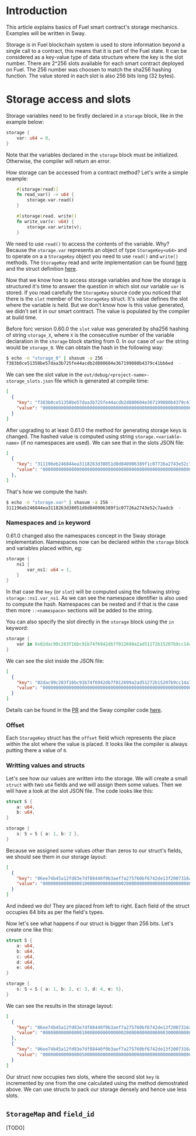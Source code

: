 # Introduction

This article explains basics of Fuel smart contract's storage mechanics. Examples 
will be written in Sway.

Storage is in Fuel blockchain system is used to store information beyond a single
call to a contract, this means that it is part of the Fuel state. It can be considered
as a key-value type of data structure where the key is the slot number. There are 2^256
slots available for each smart contract deployed on Fuel. The 256 number was choosen 
to match the sha256 hashing function. The value stored in each slot is also 256 bits long
(32 bytes).


# Storage access and slots
Storage variables need to be firstly declared in a `storage` block, like in the example below:

```rust
storage {
    var: u64 = 0,
}
```
Note that the variables declared in the `storage` block must be initialized. Otherwise, the compiler
will return an error.

How storage can be accessed from a contract method? Let's write a simple example:
```rust
    #[storage(read)]
    fn read_var() -> u64 {
        storage.var.read()
    }

    #[storage(read, write)]
    fn write_var(v: u64) {
        storage.var.write(v);
    }
```
We need to use `read()` to access the contents of the variable. Why? Because
the `storage.var` represents an object of type `StorageKey<u64>` and to operate on a 
a `StorageKey` object you need to use `read()` and `write()` methods. The `StorageKey` read and write implementation
can be found [here](https://github.com/FuelLabs/sway/blob/1bda0e8c9862d04e230abee09f17607c11d9d152/sway-lib-std/src/storage/storage_key.sw#L6) and 
the struct definition [here](https://github.com/FuelLabs/sway/blob/1bda0e8c9862d04e230abee09f17607c11d9d152/sway-lib-core/src/storage.sw#L13).

Now that we know how to access storage variables and how the storage is structured it's time 
to answer the question in which slot our variable `var` is stored. If you read carefully the `StorageKey`
source code you noticed that there is the `slot` member of the `StorageKey` struct. It's value defines 
the slot where the variable is held. But we don't know how is this value generated, we didn't set it 
in our smart contract. The value is populated by the compiler at build time. 

Before forc version 0.60.0 the `slot` value was generated by sha256 hashing of string `storage_X`, where
`X` is the consecutive number of the variable declaration in the `storage` block starting from 0. In our 
case of `var` the string would be `storage_0`. We can obtain the hash in the following way:
```bash
$ echo -n "storage_0" | shasum -a 256 -
f383b0ce51358be57daa3b725fe44acdb2d880604e367199080b4379c41bb6ed  -
```

We can see the slot value in the `out/debug/<project-name>-storage_slots.json` file which is generated
at compile time:
```json
[
  {
    "key": "f383b0ce51358be57daa3b725fe44acdb2d880604e367199080b4379c41bb6ed",
    "value": "0000000000000000000000000000000000000000000000000000000000000000"
  }
]
```

After upgrading to at least 0.61.0 the method for generating storage keys is changed. The hashed value
is computed using string `storage.<variable-name>` (if no namespaces are used). We can see that
in the slots JSON file:
```json
[
  {
    "key": "311196eb246844ea3118263d38051d8d840906389f1c07726a2743e52c7aadcb",
    "value": "0000000000000000000000000000000000000000000000000000000000000000"
  },
]
```
That's how we compute the hash:
```bash
$ echo -n "storage.var" | shasum -a 256 -
311196eb246844ea3118263d38051d8d840906389f1c07726a2743e52c7aadcb  -
```

### Namespaces and `in` keyword
0.61.0 changed also the namespaces concept in the Sway storage implementation. Namespaces now can be declared
within the `storage` block and variables placed within, eg:
```rust
storage {
    ns1 {
        var_ns1: u64 = 1,
    }
}
```
In that case the `key` (or `slot`) will be computed using the following string: `storage::ns1.var_ns1`. As we 
can see the namespace identifier is also used to compute the hash. Namespaces can be nested and if that is 
the case then more `::<namespace>` sections will be added to the string.

You can also specify the slot directly in the `storage` block using the `in` keyword:

```rust
storage {
    var in 0x02dac99c283f16bc91b74f6942db7f012699a2ad51272b15207b9cc14a70dbae: u64,
}
```

We can see the slot inside the JSON file:
```json
[
  {
    "key": "02dac99c283f16bc91b74f6942db7f012699a2ad51272b15207b9cc14a70dbae",
    "value": "0000000000000000000000000000000000000000000000000000000000000000"
  }
]
```

Details can be found in the [PR](https://github.com/FuelLabs/sway/pull/6064) and the Sway compiler code [here](https://github.com/FuelLabs/sway/blob/1bda0e8c9862d04e230abee09f17607c11d9d152/sway-core/src/ir_generation/storage.rs#L33).

### Offset
Each `StorageKey` struct has the `offset` field which represents the place within the slot where the value 
is placed. It looks like the compiler is always putting there a value of `0`.

### Writting values and structs
Let's see how our values are written into the storage. We will create a small `struct` with two `u64` fields
and we will assign them some values. Then we will have a look at the slot JSON file. The code looks like this:
```rust
struct S {
    a: u64,
    b: u64,
}

storage {
    s: S = S { a: 1, b: 2 },
}
```
Because we assigned some values other than zeros to our struct's fields, we should see them in our storage layout:
```json
[
  {
    "key": "06ee74b45a12fd83e7df88440f9b3aef7a275760bf6742de13f2007316af87cb",
    "value": "0000000000000001000000000000000200000000000000000000000000000000"
  }
]
```
And indeed we do! They are placed from left to right. Each field of the struct occupies 64 bits as per the field's types.

Now let's see what happens if our struct is bigger than 256 bits. Let's create one like this:
```rust
struct S {
    a: u64,
    b: u64,
    c: u64,
    d: u64,
    e: u64,
}

storage {
    s: S = S { a: 1, b: 2, c: 3, d: 4, e: 5},
}
```

We can see the results in the storage layout:
```json
[
  {
    "key": "06ee74b45a12fd83e7df88440f9b3aef7a275760bf6742de13f2007316af87cb",
    "value": "0000000000000001000000000000000200000000000000030000000000000004"
  },
  {
    "key": "06ee74b45a12fd83e7df88440f9b3aef7a275760bf6742de13f2007316af87cc",
    "value": "0000000000000005000000000000000000000000000000000000000000000000"
  }
]
```
Our struct now occupies two slots, where the second slot `key` is incremented by one from the one calculated using the 
method demostrated above. We can use structs to pack our storage densely and hence use less slots.

## `StorageMap` and `field_id`

[TODO]

